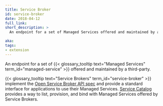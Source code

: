 ```yaml
---
title: Service Broker
id: service-broker
date: 2018-04-12
full_link:
short_description: >
  An endpoint for a set of Managed Services offered and maintained by a third-party.

aka:
tags:
- extension
---
```

 An endpoint for a set of {{< glossary_tooltip text="Managed Services" term_id="managed-service" >}} offered and maintained by a third-party.

<!--more-->

{{< glossary_tooltip text="Service Brokers" term_id="service-broker" >}} implement the [Open Service Broker API spec](https://github.com/openservicebrokerapi/servicebroker/blob/v2.13/spec.md) and provide a standard interface for applications to use their Managed Services. [Service Catalog](/docs/concepts/service-catalog/) provides a way to list, provision, and bind with Managed Services offered by Service Brokers.
